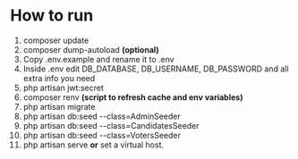 # How to run

1. composer update
2. composer dump-autoload **(optional)**
3. Copy .env.example and rename it to .env
4. Inside .env edit DB_DATABASE, DB_USERNAME, DB_PASSWORD and all extra info you need
5. php artisan jwt:secret
6. composer renv **(script to refresh cache and env variables)**
7. php artisan migrate
8. php artisan db:seed --class=AdminSeeder
9. php artisan db:seed --class=CandidatesSeeder
10. php artisan db:seed --class=VotersSeeder
11. php artisan serve **or** set a virtual host.
